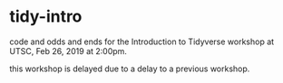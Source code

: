 # tidy-intro

code and odds and ends for the Introduction to Tidyverse workshop at UTSC, Feb 26, 2019 at 2:00pm.

this workshop is delayed due to a delay to a previous workshop.